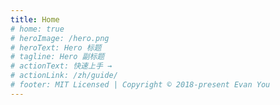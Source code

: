 ```yaml
---
title: Home
# home: true
# heroImage: /hero.png
# heroText: Hero 标题
# tagline: Hero 副标题
# actionText: 快速上手 →
# actionLink: /zh/guide/
# footer: MIT Licensed | Copyright © 2018-present Evan You
---
```


<printer-page />

<Vssue />

